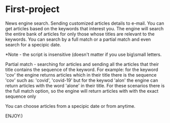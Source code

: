 # First-project
News engine search. Sending customized articles details to e-mail.
You can get articles based on the keywords that interest you. The engine will search the entire bank of articles for only those whose titles are relevant to the keywords. You can search by a full match or a partial match and even search for a specipic date.


*Note - the script is insensitive (doesn't matter if you use big\small letters.


Partial match - searching for articles and sending all the articles that their title contains the sequence of the keyword. 
For example: for the keyword 'cov' the engine returns articles which in their title there is the sequence 'cov' such as: 'covid', 'covid-19' 
but for the keywod 'alon' the engine can return articles with the word 'alone' in their title. For these scenarios there is the full match option, so the engine will return articles with with the exact sequence only 


You can choose articles from a specipic date or from anytime.


ENJOY:)


